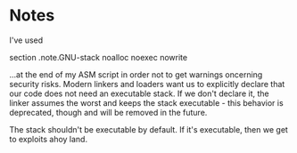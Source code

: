 # Notes

I've used 

section .note.GNU-stack noalloc noexec nowrite

...at the end of my ASM script in order not to get warnings oncerning security risks. Modern linkers and loaders want us to explicitly declare that our code does not need an executable stack. If we don't declare it, the linker assumes the worst and keeps the stack executable - this behavior is deprecated, though and will be removed in the future.

The stack shouldn't be executable by default. If it's executable, then we get to exploits ahoy land.
